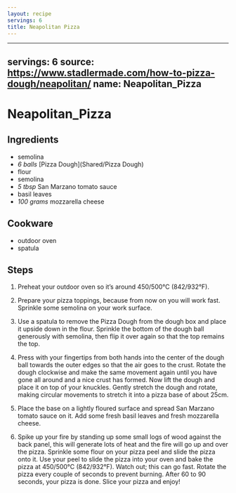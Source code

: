 ```yaml
---
layout: recipe
servings: 6
title: Neapolitan Pizza
---
```

---
servings: 6
source: https://www.stadlermade.com/how-to-pizza-dough/neapolitan/
name: Neapolitan_Pizza
---

# Neapolitan_Pizza

## Ingredients

- semolina
- *6 balls* [Pizza Dough](Shared/Pizza Dough)
- flour
- semolina
- *5 tbsp* San Marzano tomato sauce
- basil leaves
- *100 grams* mozzarella cheese

## Cookware

- outdoor oven
- spatula

## Steps

1. Preheat your outdoor oven so it’s around 450/500°C (842/932°F).

2. Prepare your pizza toppings, because from now on you will work fast. Sprinkle
some semolina on your work surface.

3. Use a spatula to remove the Pizza Dough from the dough box and place it
upside down in the flour. Sprinkle the bottom of the dough ball generously with
semolina, then flip it over again so that the top remains the top.

4. Press with your fingertips from both hands into the center of the dough ball
towards the outer edges so that the air goes to the crust. Rotate the dough
clockwise and make the same movement again until you have gone all around and a
nice crust has formed. Now lift the dough and place it on top of your knuckles.
Gently stretch the dough and rotate, making circular movements to stretch it
into a pizza base of about 25cm.

5. Place the base on a lightly floured surface and spread San Marzano tomato
sauce on it. Add some fresh basil leaves and fresh mozzarella cheese.

6. Spike up your fire by standing up some small logs of wood against the back
panel, this will generate lots of heat and the fire will go up and over the
pizza.  Sprinkle some flour on your pizza peel and slide the pizza onto it.  Use
your peel to slide the pizza into your oven and bake the pizza at 450/500°C
(842/932°F). Watch out; this can go fast. Rotate the pizza every couple of
seconds to prevent burning. After 60 to 90 seconds, your pizza is done. Slice
your pizza and enjoy!

